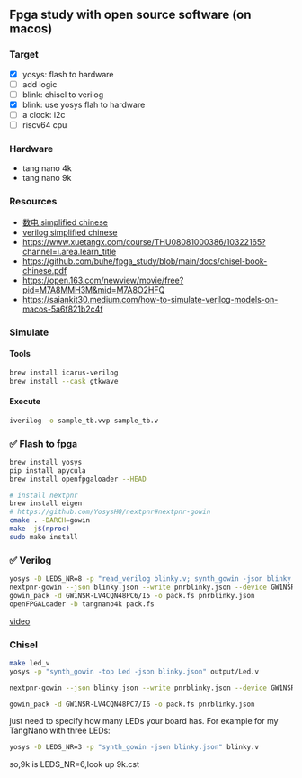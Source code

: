 ## Fpga study with open source software (on macos)

### Target

- [x] yosys: flash to hardware
- [ ] add logic
- [ ] blink: chisel to verilog
- [x] blink: use yosys flah to hardware
- [ ] a clock: i2c
- [ ] riscv64 cpu

### Hardware

- tang nano 4k
- tang nano 9k

### Resources

- [数电 simplified chinese ](https://www.bilibili.com/video/BV1aJ411R7Hd)
- [verilog simplified chinese ](https://www.bilibili.com/video/BV12y4y1v7V3)
- https://www.xuetangx.com/course/THU08081000386/10322165?channel=i.area.learn_title
- https://github.com/buhe/fpga_study/blob/main/docs/chisel-book-chinese.pdf
- https://open.163.com/newview/movie/free?pid=M7A8MMH3M&mid=M7A8O2HFQ
- https://saiankit30.medium.com/how-to-simulate-verilog-models-on-macos-5a6f821b2c4f


### Simulate
#### Tools
```bash
brew install icarus-verilog
brew install --cask gtkwave
```
#### Execute
```bash
iverilog -o sample_tb.vvp sample_tb.v
```

### ✅ Flash to fpga

```bash
brew install yosys
pip install apycula
brew install openfpgaloader --HEAD

# install nextpnr
brew install eigen
# https://github.com/YosysHQ/nextpnr#nextpnr-gowin
cmake . -DARCH=gowin
make -j$(nproc)
sudo make install
```

### ✅ Verilog
```bash
yosys -D LEDS_NR=8 -p "read_verilog blinky.v; synth_gowin -json blinky.json"
nextpnr-gowin --json blinky.json --write pnrblinky.json --device GW1NSR-LV4CQN48PC6/I5 --cst tangnano4k.cst
gowin_pack -d GW1NSR-LV4CQN48PC6/I5 -o pack.fs pnrblinky.json
openFPGALoader -b tangnano4k pack.fs
```
[video](https://youtube.com/shorts/uIiRk0R6xPE)

### Chisel
```bash
make led_v
yosys -p "synth_gowin -top Led -json blinky.json" output/Led.v

nextpnr-gowin --json blinky.json --write pnrblinky.json --device GW1NSR-LV4CQN48PC7/I6 --cst examples/tangnano4k.cst

gowin_pack -d GW1NSR-LV4CQN48PC7/I6 -o pack.fs pnrblinky.json

```

 just need to specify how many LEDs your board has. For example for my TangNano with three LEDs:

```bash
yosys -D LEDS_NR=3 -p "synth_gowin -json blinky.json" blinky.v
```

so,9k is LEDS_NR=6,look up 9k.cst


